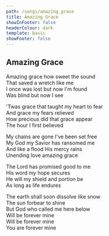 ```yaml
---
path: /songs/amazing_grace
title: Amazing Grace
showInFooter: false
headerColour: dark
template: basic
showFooter: false
---
```


## Amazing Grace

Amazing grace how sweet the sound\
That saved a wretch like me\
I once was lost but now I'm found\
Was blind but now I see

'Twas grace that taught my heart to fear\
And grace my fears relieved\
How precious did that grace appear\
The hour I first believed


My chains are gone I've been set free\
My God my Savior has ransomed me\
And like a flood His mercy rains\
Unending love amazing grace


The Lord has promised good to me\
His word my hope secures\
He will my shield and portion be\
As long as life endures

The earth shall soon dissolve like snow\
The sun forbear to shine\
But God who called me here below\
Will be forever mine\
Will be forever mine\
You are forever mine